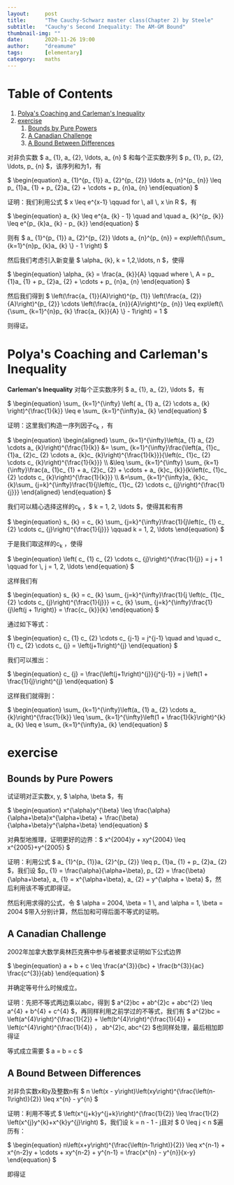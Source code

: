 ```yaml
---
layout:     post
title:      "The Cauchy-Schwarz master class(Chapter 2) by Steele"
subtitle:   "Cauchy's Second Inequality: The AM-GM Bound"
thumbnail-img: ""
date:       2020-11-26 19:00
author:     "dreamume"
tags: 		[elementary]
category:   maths
---
```

<head>
    <script src="https://cdn.mathjax.org/mathjax/latest/MathJax.js?config=TeX-AMS-MML_HTMLorMML" type="text/javascript"></script>
    <script type="text/x-mathjax-config">
        MathJax.Hub.Config({
            tex2jax: {
            skipTags: ['script', 'noscript', 'style', 'textarea', 'pre'],
            inlineMath: [['$','$']]
            }
        });
    </script>
</head>

# Table of Contents

1.  [Polya's Coaching and Carleman's Inequality](#org0beded2)
2.  [exercise](#org82bb2fa)
    1.  [Bounds by Pure Powers](#org757c451)
    2.  [A Canadian Challenge](#orgd10957a)
    3.  [A Bound Between Differences](#orgec1fad0)

对非负实数 $ a_ {1}, a_ {2}, \\ldots, a_ {n} $ 和每个正实数序列 $ p_ {1}, p_ {2}, \\ldots, p_ {n} $，该序列和为1，有

$ \\begin{equation} a_ {1}^{p_ {1}} a_ {2}^{p_ {2}} \\ldots a_ {n}^{p_ {n}} \\leq p_ {1}a_ {1} + p_ {2}a_ {2} + \\cdots + p_ {n}a_ {n} \\end{equation} $

证明：我们利用公式 $ x \\leq e^{x-1} \\qquad for \\, all \\, x \\in R $，有

$ \\begin{equation} a_ {k} \\leq e^{a_ {k} - 1} \\quad and \\quad a_ {k}^{p_ {k}} \\leq e^{p_ {k}a_ {k} - p_ {k}} \\end{equation} $

则有 $ a_ {1}^{p_ {1}} a_ {2}^{p_ {2}} \\ldots a_ {n}^{p_ {n}} = exp\\left(\\{\\sum_ {k=1}^{n}p_ {k}a_ {k} \\} - 1 \\right) $

然后我们考虑引入新变量 $ \\alpha_ {k}, k = 1,2,\\ldots, n $，使得

$ \\begin{equation} \\alpha_ {k} = \\frac{a_ {k}}{A} \\qquad where \\, A = p_ {1}a_ {1} + p_ {2}a_ {2} + \\cdots + p_ {n}a_ {n} \\end{equation} $

然后我们得到 $ \\left(\\frac{a_ {1}}{A}\\right)^{p_ {1}} \\left(\\frac{a_ {2}}{A}\\right)^{p_ {2}} \\cdots \\left(\\frac{a_ {n}}{A}\\right)^{p_ {n}} \\leq exp\\left(\\{\\sum_ {k=1}^{n}p_ {k} \\frac{a_ {k}}{A} \\} - 1\\right) = 1 $

则得证。


<a id="org0beded2"></a>

# Polya's Coaching and Carleman's Inequality

**Carleman's Inequality** 对每个正实数序列 $ a_ {1}, a_ {2}, \\ldots $，有

$ \\begin{equation} \\sum_ {k=1}^{\\infty} \\left( a_ {1} a_ {2} \\cdots a_ {k} \\right)^{\\frac{1}{k}} \\leq e \\sum_ {k=1}^{\\infty}a_ {k} \\end{equation} $

证明：这里我们构造一序列因子c<sub>k</sub> ，有

$ \\begin{equation} \\begin{aligned} \\sum_ {k=1}^{\\infty}\\left(a_ {1} a_ {2} \\cdots a_ {k}\\right)^{\\frac{1}{k}} &= \\sum_ {k=1}^{\\infty}\\frac{\\left(a_ {1}c_ {1}a_ {2}c_ {2} \\cdots a_ {k}c_ {k}\\right)^{\\frac{1}{k}}}{\\left(c_ {1}c_ {2} \\cdots c_ {k}\\right)^{\\frac{1}{k}}} \\\\ &\\leq \\sum_ {k=1}^{\\infty} \\sum_ {k=1}{\\infty}\\frac{a_ {1}c_ {1} + a_ {2}c_ {2} + \\cdots + a_ {k}c_ {k}}{k\\left(c_ {1}c_ {2} \\cdots c_ {k}\\right)^{\\frac{1}{k}}} \\\\ &=\\sum_ {k=1}^{\\infty}a_ {k}c_ {k}\\sum_ {j=k}^{\\infty}\\frac{1}{j\\left(c_ {1}c_ {2} \\cdots c_ {j}\\right)^{\\frac{1}{j}}} \\end{aligned} \\end{equation} $

我们可以精心选择这样的c<sub>k</sub> ，$ k = 1, 2, \\ldots $，使得其和有界

$ \\begin{equation} s_ {k} = c_ {k} \\sum_ {j=k}^{\\infty}\\frac{1}{j\\left(c_ {1} c_ {2} \\cdots c_ {j}\\right)^{\\frac{1}{j}}} \\qquad k = 1, 2, \\ldots \\end{equation} $

于是我们取这样的c<sub>k</sub> ，使得

$ \\begin{equation} \\left( c_ {1} c_ {2} \\cdots c_ {j}\\right)^{\\frac{1}{j}} = j + 1 \\qquad for \\, j = 1, 2, \\ldots \\end{equation} $

这样我们有

$ \\begin{equation} s_ {k} = c_ {k} \\sum_ {j=k}^{\\infty}\\frac{1}{j \\left(c_ {1}c_ {2} \\cdots c_ {j}\\right)^{\\frac{1}{j}}} = c_ {k} \\sum_ {j=k}^{\\infty}\\frac{1}{j\\left(j + 1\\right)} = \\frac{c_ {k}}{k} \\end{equation} $

通过如下等式：

$ \\begin{equation} c_ {1} c_ {2} \\cdots c_ {j-1} = j^{j-1} \\quad and \\quad c_ {1} c_ {2} \\cdots c_ {j} = \\left(j+1\\right)^{j} \\end{equation} $

我们可以推出：

$ \\begin{equation} c_ {j} = \\frac{\\left(j+1\\right)^{j}}{j^{j-1}} = j \\left(1 + \\frac{1}{j}\\right)^{j} \\end{equation} $

这样我们就得到：

$ \\begin{equation} \\sum_ {k=1}^{\\infty}\\left(a_ {1} a_ {2} \\cdots a_ {k}\\right)^{\\frac{1}{k}} \\leq \\sum_ {k=1}^{\\infty}\\left(1 + \\frac{1}{k}\\right)^{k} a_ {k} \\leq e \\sum_ {k=1}^{\\infty}a_ {k} \\end{equation} $


<a id="org82bb2fa"></a>

# exercise


<a id="org757c451"></a>

## Bounds by Pure Powers

试证明对正实数x, y, $ \\alpha, \\beta $，有

$ \\begin{equation} x^{\\alpha}y^{\\beta} \\leq \\frac{\\alpha}{\\alpha+\\beta}x^{\\alpha+\\beta} + \\frac{\\beta}{\\alpha+\\beta}y^{\\alpha+\\beta} \\end{equation} $

对典型地推理，证明更好的边界：$ x^{2004}y + xy^{2004} \\leq x^{2005}+y^{2005} $

证明：利用公式 $ a_ {1}^{p_ {1}}a_ {2}^{p_ {2}} \\leq p_ {1}a_ {1} + p_ {2}a_ {2} $，我们设 $p_ {1} = \\frac{\\alpha}{\\alpha+\\beta}, p_ {2} = \\frac{\\beta}{\\alpha+\\beta}, a_ {1} = x^{\\alpha+\\beta}, a_ {2} = y^{\\alpha + \\beta} $，然后利用该不等式即得证。

然后利用求得的公式，令 $ \\alpha = 2004, \\beta = 1 \\, and \\alpha = 1, \\beta = 2004 $带入分别计算，然后加和可得后面不等式的证明。


<a id="orgd10957a"></a>

## A Canadian Challenge

2002年加拿大数学奥林匹克赛中参与者被要求证明如下公式边界

$ \\begin{equation} a + b + c \\leq \\frac{a^{3}}{bc} + \\frac{b^{3}}{ac} \\frac{c^{3}}{ab} \\end{equation} $

并确定等号什么时候成立。

证明：先把不等式两边乘以abc，得到 $ a^{2}bc + ab^{2}c + abc^{2} \\leq a^{4} + b^{4} + c^{4} $，再同样利用之前学过的不等式，我们有 $ a^{2}bc = \\left(a^{4}\\right)^{\\frac{1}{2}} + \\left(b^{4}\\right)^{\\frac{1}{4}} + \\left(c^{4}\\right)^{\\frac{1}{4}} $，$ ab^{2}c, abc^{2} $也同样处理，最后相加即得证

等式成立需要 $ a = b = c $


<a id="orgec1fad0"></a>

## A Bound Between Differences

对非负实数x和y及整数n有 $ n \\left(x - y\\right)\\left(xy\\right)^{\\frac{\\left(n-1\\right)}{2}} \\leq x^{n} - y^{n} $

证明：利用不等式 $ \\left(x^{j+k}y^{j+k}\\right)^{\\frac{1}{2}} \\leq \\frac{1}{2} \\left(x^{j}y^{k}+x^{k}y^{j}\\right) $，我们设 k = n - 1 - j且对 $ 0 \\leq j < n $遍历有：

$ \\begin{equation} n\\left(x+y\\right)^{\\frac{\\left(n-1\\right)}{2}} \\leq x^{n-1} + x^{n-2}y + \\cdots + xy^{n-2} + y^{n-1} = \\frac{x^{n} - y^{n}}{x-y} \\end{equation} $

即得证
